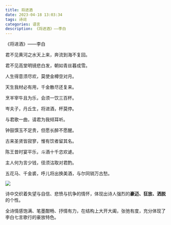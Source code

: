 ```yaml
---
title: 将进酒
date: 2023-04-18 13:03:34
tags: 诗词
categories: 语言
description: 《将进酒》——李白
---
```

《将进酒》——李白

君不见黄河之水天上来，奔流到海不复回。

君不见高堂明镜悲白发，朝如青丝暮成雪。

人生得意须尽欢，莫使金樽空对月。

天生我材必有用，千金散尽还复来。

烹羊宰牛且为乐，会须一饮三百杯。

岑夫子，丹丘生，将进酒，杯莫停。

与君歌一曲，请君为我倾耳听。

钟鼓馔玉不足贵，但愿长醉不愿醒。

古来圣贤皆寂寥，惟有饮者留其名。

陈王昔时宴平乐，斗酒十千恣欢谑。

主人何为言少钱，径须沽取对君酌。

五花马、千金裘，呼儿将出换美酒，与尔同销万古愁。

![](https://pic.imgdb.cn/item/643e24c10d2dde5777443fa3.jpg)


诗中交织着失望与自信、悲愤与抗争的情怀，体现出诗人强烈的**豪迈、狂放、洒脱**的个性。

全诗情感饱满、笔墨酣畅、抒情有力，在结构上大开大阖，张弛有度，充分体现了李白七言歌行的豪放特色。